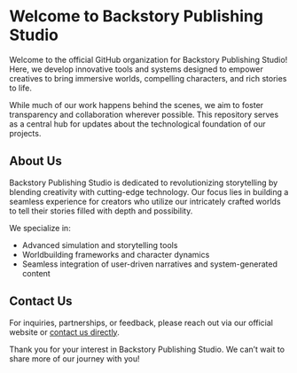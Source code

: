# Welcome to Backstory Publishing Studio

Welcome to the official GitHub organization for Backstory Publishing Studio! Here, we develop innovative tools and systems designed to empower creatives to bring immersive worlds, compelling characters, and rich stories to life.

While much of our work happens behind the scenes, we aim to foster transparency and collaboration wherever possible. This repository serves as a central hub for updates about the technological foundation of our projects.

## About Us
Backstory Publishing Studio is dedicated to revolutionizing storytelling by blending creativity with cutting-edge technology. Our focus lies in building a seamless experience for creators who utilize our intricately crafted worlds to tell their stories filled with depth and possibility.

We specialize in:
- Advanced simulation and storytelling tools
- Worldbuilding frameworks and character dynamics
- Seamless integration of user-driven narratives and system-generated content

## Contact Us
For inquiries, partnerships, or feedback, please reach out via our official website or [contact us directly](https://www.backstoryuniverse.com).

Thank you for your interest in Backstory Publishing Studio. We can’t wait to share more of our journey with you!


